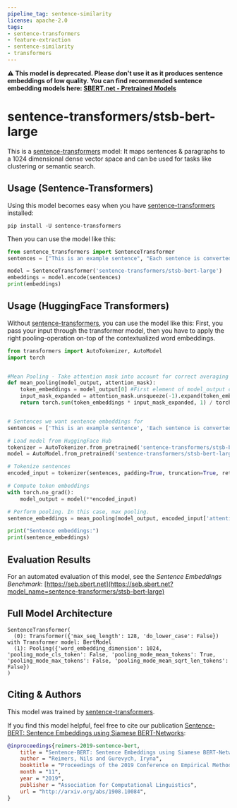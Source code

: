 ```yaml
---
pipeline_tag: sentence-similarity
license: apache-2.0
tags:
- sentence-transformers
- feature-extraction
- sentence-similarity
- transformers
---
```


**⚠️ This model is deprecated. Please don't use it as it produces sentence embeddings of low quality. You can find recommended sentence embedding models here: [SBERT.net - Pretrained Models](https://www.sbert.net/docs/pretrained_models.html)**


# sentence-transformers/stsb-bert-large

This is a [sentence-transformers](https://www.SBERT.net) model: It maps sentences & paragraphs to a 1024 dimensional dense vector space and can be used for tasks like clustering or semantic search.



## Usage (Sentence-Transformers)

Using this model becomes easy when you have [sentence-transformers](https://www.SBERT.net) installed:

```
pip install -U sentence-transformers
```

Then you can use the model like this:

```python
from sentence_transformers import SentenceTransformer
sentences = ["This is an example sentence", "Each sentence is converted"]

model = SentenceTransformer('sentence-transformers/stsb-bert-large')
embeddings = model.encode(sentences)
print(embeddings)
```



## Usage (HuggingFace Transformers)
Without [sentence-transformers](https://www.SBERT.net), you can use the model like this: First, you pass your input through the transformer model, then you have to apply the right pooling-operation on-top of the contextualized word embeddings.

```python
from transformers import AutoTokenizer, AutoModel
import torch


#Mean Pooling - Take attention mask into account for correct averaging
def mean_pooling(model_output, attention_mask):
    token_embeddings = model_output[0] #First element of model_output contains all token embeddings
    input_mask_expanded = attention_mask.unsqueeze(-1).expand(token_embeddings.size()).float()
    return torch.sum(token_embeddings * input_mask_expanded, 1) / torch.clamp(input_mask_expanded.sum(1), min=1e-9)


# Sentences we want sentence embeddings for
sentences = ['This is an example sentence', 'Each sentence is converted']

# Load model from HuggingFace Hub
tokenizer = AutoTokenizer.from_pretrained('sentence-transformers/stsb-bert-large')
model = AutoModel.from_pretrained('sentence-transformers/stsb-bert-large')

# Tokenize sentences
encoded_input = tokenizer(sentences, padding=True, truncation=True, return_tensors='pt')

# Compute token embeddings
with torch.no_grad():
    model_output = model(**encoded_input)

# Perform pooling. In this case, max pooling.
sentence_embeddings = mean_pooling(model_output, encoded_input['attention_mask'])

print("Sentence embeddings:")
print(sentence_embeddings)
```



## Evaluation Results



For an automated evaluation of this model, see the *Sentence Embeddings Benchmark*: [https://seb.sbert.net](https://seb.sbert.net?model_name=sentence-transformers/stsb-bert-large)



## Full Model Architecture
```
SentenceTransformer(
  (0): Transformer({'max_seq_length': 128, 'do_lower_case': False}) with Transformer model: BertModel 
  (1): Pooling({'word_embedding_dimension': 1024, 'pooling_mode_cls_token': False, 'pooling_mode_mean_tokens': True, 'pooling_mode_max_tokens': False, 'pooling_mode_mean_sqrt_len_tokens': False})
)
```

## Citing & Authors

This model was trained by [sentence-transformers](https://www.sbert.net/). 
        
If you find this model helpful, feel free to cite our publication [Sentence-BERT: Sentence Embeddings using Siamese BERT-Networks](https://arxiv.org/abs/1908.10084):
```bibtex 
@inproceedings{reimers-2019-sentence-bert,
    title = "Sentence-BERT: Sentence Embeddings using Siamese BERT-Networks",
    author = "Reimers, Nils and Gurevych, Iryna",
    booktitle = "Proceedings of the 2019 Conference on Empirical Methods in Natural Language Processing",
    month = "11",
    year = "2019",
    publisher = "Association for Computational Linguistics",
    url = "http://arxiv.org/abs/1908.10084",
}
```